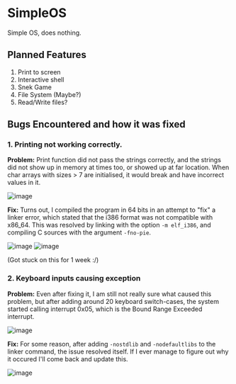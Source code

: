 # SimpleOS
Simple OS, does nothing.

## Planned Features
1. Print to screen
2. Interactive shell
3. Snek Game
4. File System (Maybe?)
5. Read/Write files?

## Bugs Encountered and how it was fixed
### 1. Printing not working correctly.
**Problem:**
Print function did not pass the strings correctly, and the strings did not show up in memory at times too, or showed up at far location. When char arrays with sizes > 7 are initialised, it would break and have incorrect values in it.

![image](https://user-images.githubusercontent.com/85286288/166937784-9c423862-2811-4b5a-8b26-778c32bae9de.png) 

**Fix:**
Turns out, I compiled the program in 64 bits in an attempt to "fix" a linker error, which stated that the i386 format was not compatible with x86_64. This was resolved by linking with the option `-m elf_i386`, and compiling C sources with the argument `-fno-pie`.

![image](https://user-images.githubusercontent.com/85286288/166937887-2acca694-ad27-49a9-bf6f-15b44c6ec9a0.png)
![image](https://user-images.githubusercontent.com/85286288/166937914-f7a4d056-d467-4e49-a37f-a351b347941c.png)

(Got stuck on this for 1 week :/)

### 2. Keyboard inputs causing exception
**Problem:**
Even after fixing it, I am still not really sure what caused this problem, but after adding around 20 keyboard switch-cases, the system started calling interrupt 0x05, which is the Bound Range Exceeded interrupt.

![image](https://user-images.githubusercontent.com/85286288/167602756-e71897cf-6f51-4044-b81d-c29168de1d8c.png)

**Fix:**
For some reason, after adding `-nostdlib` and `-nodefaultlibs` to the linker command, the issue resolved itself. If I ever manage to figure out why it occured I'll come back and update this.

![image](https://user-images.githubusercontent.com/85286288/167602970-01fd4803-f7a2-4560-86c9-2834014c4d97.png)
